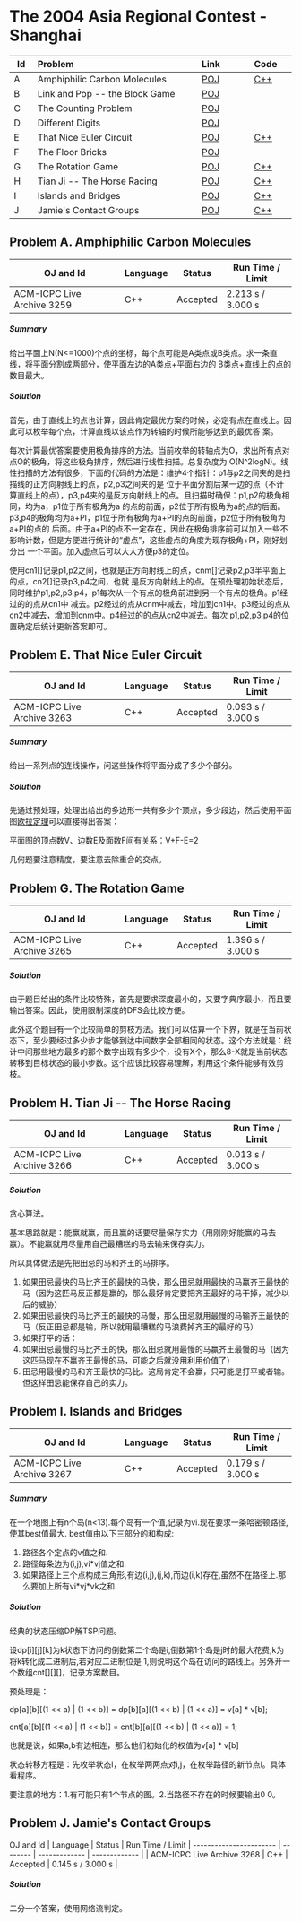 # The 2004 Asia Regional Contest - Shanghai


<table>
<thead>
<th width='40px' align='center'>Id</th>
<th width='500px' align='left'>Problem</th>
<th width='130px' align='left'>Link</th>
<th width='80px' align='left'>Code</th>
</thead>
<tbody>
<tr><td>A</td>   <td>Amphiphilic Carbon Molecules</td>   <td><a href='http://poj.org/problem?id=2280'>POJ</a></td>   <td><a href='la3259.cpp'>C++</a></td>   </tr>
<tr><td>B</td>   <td>Link and Pop -- the Block Game</td>   <td><a href='http://poj.org/problem?id=2281'>POJ</a></td>   <td></td>   </tr>
<tr><td>C</td>   <td>The Counting Problem</td>   <td><a href='http://poj.org/problem?id=2282'>POJ</a></td>   <td></td>   </tr>
<tr><td>D</td>   <td>Different Digits</td>   <td><a href='http://poj.org/problem?id=2283'>POJ</a></td>   <td></td>   </tr>
<tr><td>E</td>   <td>That Nice Euler Circuit</td>   <td><a href='http://poj.org/problem?id=2284'>POJ</a></td>   <td><a href='la3263.cpp'>C++</a></td>   </tr>
<tr><td>F</td>   <td>The Floor Bricks</td>   <td><a href='http://poj.org/problem?id=2285'>POJ</a></td>   <td></td>   </tr>
<tr><td>G</td>   <td>The Rotation Game</td>   <td><a href='http://poj.org/problem?id=2286'>POJ</a></td>   <td><a href='la3265.cpp'>C++</a></td>   </tr>
<tr><td>H</td>   <td>Tian Ji -- The Horse Racing</td>   <td><a href='http://poj.org/problem?id=2287'>POJ</a></td>   <td><a href='la3266.cpp'>C++</a></td>   </tr>
<tr><td>I</td>   <td>Islands and Bridges</td>   <td><a href='http://poj.org/problem?id=2288'>POJ</a></td>   <td><a href='la3267.cpp'>C++</a></td>   </tr>
<tr><td>J</td>   <td>Jamie's Contact Groups</td>   <td><a href='http://poj.org/problem?id=2289'>POJ</a></td>   <td><a href='la3268.cpp'>C++</a></td>   </tr>
</tbody>
</table>

## Problem A. Amphiphilic Carbon Molecules


OJ and Id							| Language	| Status        | Run Time / Limit            |
-----------------------				| --------	| ------------- | -------------               |
ACM-ICPC Live Archive 3259			| C++		| Accepted		| 2.213 s / 3.000 s           |


##### Summary
给出平面上N(N<=1000)个点的坐标，每个点可能是A类点或B类点。求一条直线，将平面分割成两部分，使平面左边的A类点+平面右边的 B类点+直线上的点的数目最大。 

##### Solution
首先，由于直线上的点也计算，因此肯定最优方案的时候，必定有点在直线上。因此可以枚举每个点，计算直线以该点作为转轴的时候所能够达到的最优答 案。

每次计算最优答案要使用极角排序的方法。当前枚举的转轴点为O，求出所有点对点O的极角，将这些极角排序，然后进行线性扫描。总复杂度为 O(N^2logN)。线性扫描的方法有很多，下面的代码的方法是：维护4个指针：p1与p2之间夹的是扫描线的正方向射线上的点，p2,p3之间夹的是 位于平面分割后某一边的点（不计算直线上的点），p3,p4夹的是反方向射线上的点。且扫描时确保：p1,p2的极角相同，均为a，p1位于所有极角为a 的点的前面，p2位于所有极角为a的点的后面。p3,p4的极角均为a+PI，p1位于所有极角为a+PI的点的前面，p2位于所有极角为a+PI的点的 后面。由于a+PI的点不一定存在，因此在极角排序前可以加入一些不影响计数，但是方便进行统计的“虚点”，这些虚点的角度为现存极角+PI，刚好划分出 一个平面。加入虚点后可以大大方便p3的定位。

使用cn1[]记录p1,p2之间，也就是正方向射线上的点，cnm[]记录p2,p3半平面上的点，cn2[]记录p3,p4之间，也就 是反方向射线上的点。在预处理初始状态后，同时维护p1,p2,p3,p4，p1每次从一个有点的极角前进到另一个有点的极角。p1经过的的点从cn1中 减去。p2经过的点从cnm中减去，增加到cn1中。p3经过的点从cn2中减去，增加到cnm中。p4经过的的点从cn2中减去。每次 p1,p2,p3,p4的位置确定后统计更新答案即可。 



## Problem E. That Nice Euler Circuit


OJ and Id							| Language	| Status        | Run Time / Limit            |
-----------------------				| --------	| ------------- | -------------               |
ACM-ICPC Live Archive 3263			| C++		| Accepted		| 0.093 s / 3.000 s           |


##### Summary
给出一系列点的连线操作，问这些操作将平面分成了多少个部分。 

##### Solution
先通过预处理，处理出给出的多边形一共有多少个顶点，多少段边，然后使用平面图[欧拉定理](http://en.wikipedia.org/wiki/Euler_characteristic)可以直接得出答案：

平面图的顶点数V、边数E及面数F间有关系：V+F-E=2

几何题要注意精度，要注意去除重合的交点。 



## Problem G. The Rotation Game


OJ and Id							| Language	| Status        | Run Time / Limit            |
-----------------------				| --------	| ------------- | -------------               |
ACM-ICPC Live Archive 3265			| C++		| Accepted		| 1.396 s / 3.000 s           |


##### Solution
由于题目给出的条件比较特殊，首先是要求深度最小的，又要字典序最小，而且要输出答案。因此，使用限制深度的DFS会比较方便。

此外这个题目有一个比较简单的剪枝方法。我们可以估算一个下界，就是在当前状态下，至少要经过多少步才能够到达中间数字全部相同的状态。这个方法就是：统计中间那些地方最多的那个数字出现有多少个，设有X个，那么8-X就是当前状态转移到目标状态的最小步数。这个应该比较容易理解，利用这个条件能够有效剪枝。 





## Problem H. Tian Ji -- The Horse Racing


OJ and Id							| Language	| Status        | Run Time / Limit            |
-----------------------				| --------	| ------------- | -------------               |
ACM-ICPC Live Archive 3266			| C++		| Accepted		| 0.013 s / 3.000 s           |


##### Solution
贪心算法。

基本思路就是：能赢就赢，而且赢的话要尽量保存实力（用刚刚好能赢的马去赢）。不能赢就用尽量用自己最糟糕的马去输来保存实力。

所以具体做法是先把田忌的马和齐王的马排序。
1. 如果田忌最快的马比齐王的最快的马快，那么田忌就用最快的马赢齐王最快的马（因为这匹马反正都是赢的，那么最好肯定要把齐王最好的马干掉，减少以后的威胁）
2. 如果田忌最快的马比齐王的最快的马慢，那么田忌就用最慢的马输齐王最快的马（反正田忌都是输，所以就用最糟糕的马浪费掉齐王的最好的马）
3. 如果打平的话：
  1. 如果田忌最慢的马比齐王的快，那么田忌就用最慢的马赢齐王最慢的马（因为这匹马现在不赢齐王最慢的马，可能之后就没用利用价值了）
  2. 田忌用最慢的马和齐王最快的马比。这局肯定不会赢，只可能是打平或者输。但这样田忌能保存自己的实力。




## Problem I. Islands and Bridges


OJ and Id							| Language	| Status        | Run Time / Limit            |
-----------------------				| --------	| ------------- | -------------               |
ACM-ICPC Live Archive 3267			| C++		| Accepted		| 0.179 s / 3.000 s           |


##### Summary
在一个地图上有n个岛(n\<13).每个岛有一个值,记录为vi.现在要求一条哈密顿路径,使其best值最大. best值由以下三部分的和构成:

1. 路径各个定点的v值之和.
2. 路径每条边为(i,j),vi*vj值之和.
3. 如果路径上三个点构成三角形,有边(i,j),(j,k),而边(i,k)存在,虽然不在路径上.那么要加上所有vi\*vj\*vk之和. 
	
##### Solution
经典的状态压缩DP解TSP问题。

设dp[i][j][k]为k状态下访问的倒数第二个岛是i,倒数第1个岛是j时的最大花费,k为将k转化成二进制后,若对应二进制位是 1,则说明这个岛在访问的路线上。另外开一个数组cnt[][][]，记录方案数目。

预处理是：

dp[a][b][(1 \<\< a) | (1 \<\< b)] = dp[b][a][(1 \<\< b) | (1 \<\< a)] = v[a] \* v[b];

cnt[a][b][(1 \<\< a) | (1 \<\< b)] = cnt[b][a][(1 \<\< b) | (1 \<\< a)] = 1;


也就是说，如果a,b有边相连，那么他们初始化的权值为v[a] \* v[b]

状态转移方程是：先枚举状态l，在枚举两两点对i,j，在枚举路径的新节点l。具体看程序。

要注意的地方：1.有可能只有1个节点的图。2.当路径不存在的时候要输出0 0。 




## Problem J. Jamie's Contact Groups

OJ and Id							| Language	| Status        | Run Time / Limit            |
-----------------------				| --------	| ------------- | -------------               |			              |
ACM-ICPC Live Archive 3268			| C++		| Accepted		| 0.145 s / 3.000 s           |

##### Solution

二分一个答案，使用网络流判定。 



